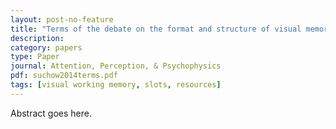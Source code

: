 ```yaml
---
layout: post-no-feature
title: "Terms of the debate on the format and structure of visual memory"
description:
category: papers
type: Paper
journal: Attention, Perception, & Psychophysics
pdf: suchow2014terms.pdf
tags: [visual working memory, slots, resources]
---
```


Abstract goes here.
